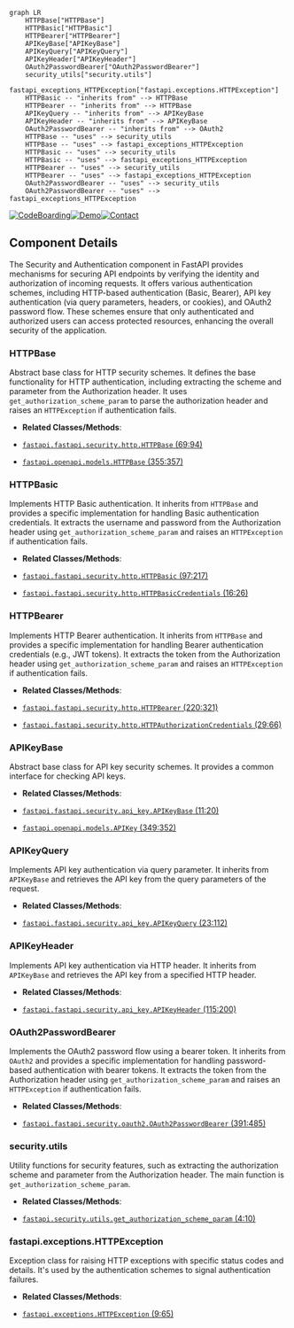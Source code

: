 ```mermaid
graph LR
    HTTPBase["HTTPBase"]
    HTTPBasic["HTTPBasic"]
    HTTPBearer["HTTPBearer"]
    APIKeyBase["APIKeyBase"]
    APIKeyQuery["APIKeyQuery"]
    APIKeyHeader["APIKeyHeader"]
    OAuth2PasswordBearer["OAuth2PasswordBearer"]
    security_utils["security.utils"]
    fastapi_exceptions_HTTPException["fastapi.exceptions.HTTPException"]
    HTTPBasic -- "inherits from" --> HTTPBase
    HTTPBearer -- "inherits from" --> HTTPBase
    APIKeyQuery -- "inherits from" --> APIKeyBase
    APIKeyHeader -- "inherits from" --> APIKeyBase
    OAuth2PasswordBearer -- "inherits from" --> OAuth2
    HTTPBase -- "uses" --> security_utils
    HTTPBase -- "uses" --> fastapi_exceptions_HTTPException
    HTTPBasic -- "uses" --> security_utils
    HTTPBasic -- "uses" --> fastapi_exceptions_HTTPException
    HTTPBearer -- "uses" --> security_utils
    HTTPBearer -- "uses" --> fastapi_exceptions_HTTPException
    OAuth2PasswordBearer -- "uses" --> security_utils
    OAuth2PasswordBearer -- "uses" --> fastapi_exceptions_HTTPException
```
[![CodeBoarding](https://img.shields.io/badge/Generated%20by-CodeBoarding-9cf?style=flat-square)](https://github.com/CodeBoarding/GeneratedOnBoardings)[![Demo](https://img.shields.io/badge/Try%20our-Demo-blue?style=flat-square)](https://www.codeboarding.org/demo)[![Contact](https://img.shields.io/badge/Contact%20us%20-%20codeboarding@gmail.com-lightgrey?style=flat-square)](mailto:codeboarding@gmail.com)

## Component Details

The Security and Authentication component in FastAPI provides mechanisms for securing API endpoints by verifying the identity and authorization of incoming requests. It offers various authentication schemes, including HTTP-based authentication (Basic, Bearer), API key authentication (via query parameters, headers, or cookies), and OAuth2 password flow. These schemes ensure that only authenticated and authorized users can access protected resources, enhancing the overall security of the application.

### HTTPBase
Abstract base class for HTTP security schemes. It defines the base functionality for HTTP authentication, including extracting the scheme and parameter from the Authorization header. It uses `get_authorization_scheme_param` to parse the authorization header and raises an `HTTPException` if authentication fails.
- **Related Classes/Methods**:

- <a href="https://github.com/fastapi/fastapi/blob/master/fastapi/security/http.py#L69-L94" target="_blank" rel="noopener noreferrer">`fastapi.fastapi.security.http.HTTPBase` (69:94)</a>
- <a href="https://github.com/fastapi/fastapi/blob/master/fastapi/openapi/models.py#L355-L357" target="_blank" rel="noopener noreferrer">`fastapi.openapi.models.HTTPBase` (355:357)</a>


### HTTPBasic
Implements HTTP Basic authentication. It inherits from `HTTPBase` and provides a specific implementation for handling Basic authentication credentials. It extracts the username and password from the Authorization header using `get_authorization_scheme_param` and raises an `HTTPException` if authentication fails.
- **Related Classes/Methods**:

- <a href="https://github.com/fastapi/fastapi/blob/master/fastapi/security/http.py#L97-L217" target="_blank" rel="noopener noreferrer">`fastapi.fastapi.security.http.HTTPBasic` (97:217)</a>
- <a href="https://github.com/fastapi/fastapi/blob/master/fastapi/security/http.py#L16-L26" target="_blank" rel="noopener noreferrer">`fastapi.fastapi.security.http.HTTPBasicCredentials` (16:26)</a>


### HTTPBearer
Implements HTTP Bearer authentication. It inherits from `HTTPBase` and provides a specific implementation for handling Bearer authentication credentials (e.g., JWT tokens). It extracts the token from the Authorization header using `get_authorization_scheme_param` and raises an `HTTPException` if authentication fails.
- **Related Classes/Methods**:

- <a href="https://github.com/fastapi/fastapi/blob/master/fastapi/security/http.py#L220-L321" target="_blank" rel="noopener noreferrer">`fastapi.fastapi.security.http.HTTPBearer` (220:321)</a>
- <a href="https://github.com/fastapi/fastapi/blob/master/fastapi/security/http.py#L29-L66" target="_blank" rel="noopener noreferrer">`fastapi.fastapi.security.http.HTTPAuthorizationCredentials` (29:66)</a>


### APIKeyBase
Abstract base class for API key security schemes. It provides a common interface for checking API keys.
- **Related Classes/Methods**:

- <a href="https://github.com/fastapi/fastapi/blob/master/fastapi/security/api_key.py#L11-L20" target="_blank" rel="noopener noreferrer">`fastapi.fastapi.security.api_key.APIKeyBase` (11:20)</a>
- <a href="https://github.com/fastapi/fastapi/blob/master/fastapi/openapi/models.py#L349-L352" target="_blank" rel="noopener noreferrer">`fastapi.openapi.models.APIKey` (349:352)</a>


### APIKeyQuery
Implements API key authentication via query parameter. It inherits from `APIKeyBase` and retrieves the API key from the query parameters of the request.
- **Related Classes/Methods**:

- <a href="https://github.com/fastapi/fastapi/blob/master/fastapi/security/api_key.py#L23-L112" target="_blank" rel="noopener noreferrer">`fastapi.fastapi.security.api_key.APIKeyQuery` (23:112)</a>


### APIKeyHeader
Implements API key authentication via HTTP header. It inherits from `APIKeyBase` and retrieves the API key from a specified HTTP header.
- **Related Classes/Methods**:

- <a href="https://github.com/fastapi/fastapi/blob/master/fastapi/security/api_key.py#L115-L200" target="_blank" rel="noopener noreferrer">`fastapi.fastapi.security.api_key.APIKeyHeader` (115:200)</a>


### OAuth2PasswordBearer
Implements the OAuth2 password flow using a bearer token. It inherits from `OAuth2` and provides a specific implementation for handling password-based authentication with bearer tokens. It extracts the token from the Authorization header using `get_authorization_scheme_param` and raises an `HTTPException` if authentication fails.
- **Related Classes/Methods**:

- <a href="https://github.com/fastapi/fastapi/blob/master/fastapi/security/oauth2.py#L391-L485" target="_blank" rel="noopener noreferrer">`fastapi.fastapi.security.oauth2.OAuth2PasswordBearer` (391:485)</a>


### security.utils
Utility functions for security features, such as extracting the authorization scheme and parameter from the Authorization header. The main function is `get_authorization_scheme_param`.
- **Related Classes/Methods**:

- <a href="https://github.com/fastapi/fastapi/blob/master/fastapi/security/utils.py#L4-L10" target="_blank" rel="noopener noreferrer">`fastapi.security.utils.get_authorization_scheme_param` (4:10)</a>


### fastapi.exceptions.HTTPException
Exception class for raising HTTP exceptions with specific status codes and details. It's used by the authentication schemes to signal authentication failures.
- **Related Classes/Methods**:

- <a href="https://github.com/fastapi/fastapi/blob/master/fastapi/exceptions.py#L9-L65" target="_blank" rel="noopener noreferrer">`fastapi.exceptions.HTTPException` (9:65)</a>